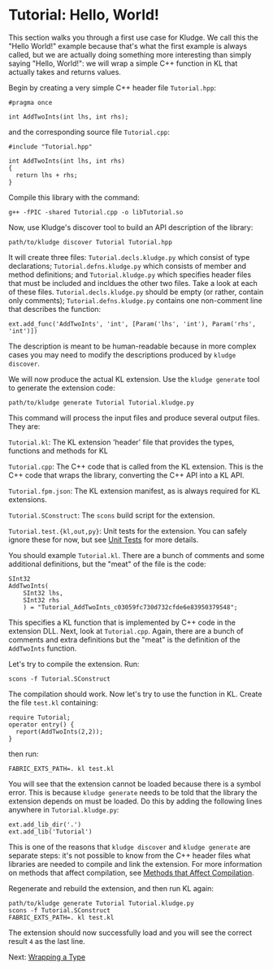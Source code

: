 # Tutorial: Hello, World!

This section walks you through a first use case for Kludge.  We call this the "Hello World!" example because that's what the first example is always called, but we are actually doing something more interesting than simply saying "Hello, World!": we will wrap a simple C++ function in KL that actually takes and returns values.

Begin by creating a very simple C++ header file `Tutorial.hpp`:

```
#pragma once

int AddTwoInts(int lhs, int rhs);
```

and the corresponding source file `Tutorial.cpp`:

```
#include "Tutorial.hpp"

int AddTwoInts(int lhs, int rhs)
{
  return lhs + rhs;
}
```

Compile this library with the command:

```
g++ -fPIC -shared Tutorial.cpp -o libTutorial.so
```

Now, use Kludge's discover tool to build an API description of the library:

```
path/to/kludge discover Tutorial Tutorial.hpp
```

It will create three files: `Tutorial.decls.kludge.py` which consist of type declarations; `Tutorial.defns.kludge.py` which consists of member and method definitions; and `Tutorial.kludge.py` which specifies header files that must be included and incldues the other two files.  Take a look at each of these files.  `Tutorial.decls.kludge.py` should be empty (or rather, contain only comments); `Tutorial.defns.kludge.py` contains one non-comment line that describes the function:

```
ext.add_func('AddTwoInts', 'int', [Param('lhs', 'int'), Param('rhs', 'int')])
```

The description is meant to be human-readable because in more complex cases you may need to modify the descriptions produced by `kludge discover`.

We will now produce the actual KL extension.  Use the `kludge generate` tool to generate the extension code:

```
path/to/kludge generate Tutorial Tutorial.kludge.py
```

This command will process the input files and produce several output files. They are:

`Tutorial.kl`:
  The KL extension 'header' file that provides the types, functions and methods for KL

`Tutorial.cpp`:
  The C++ code that is called from the KL extension.  This is the C++ code that wraps the library, converting the C++ API into a KL API.

`Tutorial.fpm.json`:
  The KL extension manifest, as is always required for KL extensions.

`Tutorial.SConstruct`:
  The `scons` build script for the extension.

`Tutorial.test.{kl,out,py}`:
  Unit tests for the extension.  You can safely ignore these for now, but see [Unit Tests](unit-tests.md) for more details.

You should example `Tutorial.kl`.  There are a bunch of comments and some additional definitions, but the "meat" of the file is the code:

```
SInt32
AddTwoInts(
    SInt32 lhs,
    SInt32 rhs
    ) = "Tutorial_AddTwoInts_c03059fc730d732cfde6e83950379548";
```

This specifies a KL function that is implemented by C++ code in the extension DLL.  Next, look at `Tutorial.cpp`.  Again, there are a bunch of comments and extra definitions but the "meat" is the definition of the `AddTwoInts` function.

Let's try to compile the extension.  Run:

```
scons -f Tutorial.SConstruct
```

The compilation should work.  Now let's try to use the function in KL.  Create the file `test.kl` containing:

```
require Tutorial;
operator entry() {
  report(AddTwoInts(2,2));
}
```

then run:

```
FABRIC_EXTS_PATH=. kl test.kl
```

You will see that the extension cannot be loaded because there is a symbol error.  This is because `kludge generate` needs to be told that the library the extension depends on must be loaded.  Do this by adding the following lines anywhere in `Tutorial.kludge.py`:

```
ext.add_lib_dir('.')
ext.add_lib('Tutorial')
```

This is one of the reasons that `kludge discover` and `kludge generate` are separate steps: it's not possible to know from the C++ header files what libraries are needed to compile and link the extension.  For more information on methods that affect compilation, see [Methods that Affect Compilation](adl-comp-methods.md).

Regenerate and rebuild the extension, and then run KL again:

```
path/to/kludge generate Tutorial Tutorial.kludge.py
scons -f Tutorial.SConstruct
FABRIC_EXTS_PATH=. kl test.kl
```

The extension should now successfully load and you will see the correct result `4` as the last line.

Next: [Wrapping a Type](tutorial-wrapping-a-type.md)
